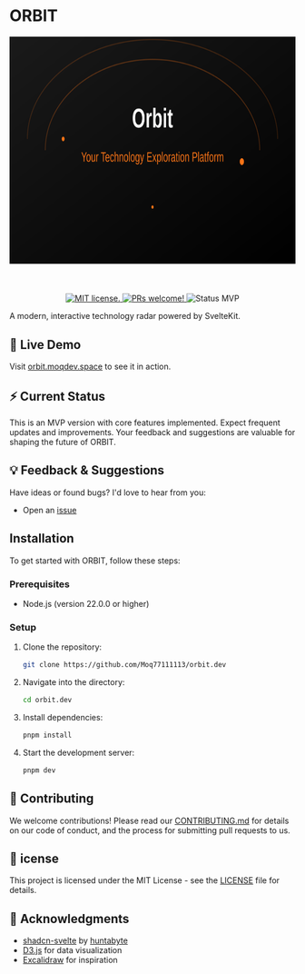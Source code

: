# ORBIT


<h4 align="center">
   <picture>
      <img alt="Orbit" src="https://raw.githubusercontent.com/Moq77111113/orbit.dev/main/static/cover.svg" width="800" height="400" />
      </picture>
 </h4>



<br />
<p align="center">
  <a href="https://github.com/moq77111113/orbit.dev/blob/master/LICENSE">
    <img alt="MIT license." src="https://img.shields.io/badge/license-MIT-blue.svg"  />
  </a>
  <a href="https:/github.com/moq77111113/orbit.dev/blob/main/CONTRIBUTING.md">
    <img alt="PRs welcome!" src="https://img.shields.io/badge/PRs-welcome-brightgreen.svg?style=flat"  />
  </a>
   <img alt="Status MVP" src="https://img.shields.io/badge/status-MVP-orange.svg"  />
</p>

A modern, interactive technology radar powered by SvelteKit.

## 🚀 Live Demo

Visit [orbit.moqdev.space](https://orbit.moqdev.space) to see it in action.

## ⚡ Current Status
This is an MVP version with core features implemented. Expect frequent updates and improvements. Your feedback and suggestions are valuable for shaping the future of ORBIT.

## 💡 Feedback & Suggestions
Have ideas or found bugs? I'd love to hear from you:
- Open an [issue](https://github.com/Moq77111113/orbit.dev/issues)

## Installation

To get started with ORBIT, follow these steps:

### Prerequisites

- Node.js (version 22.0.0 or higher)

### Setup

1. Clone the repository:
   ```sh
   git clone https://github.com/Moq77111113/orbit.dev
   ```

2. Navigate into the directory:
   ```sh
   cd orbit.dev
   ```

3. Install dependencies:
   ```sh
   pnpm install
   ```

4. Start the development server:
   ```sh
   pnpm dev
   ```


## 🤝 Contributing

We welcome contributions! Please read our [CONTRIBUTING.md](./CONTRIBUTING.md) for details on our code of conduct, and the process for submitting pull requests to us.

## 📝 icense

This project is licensed under the MIT License - see the [LICENSE](./LICENSE) file for details.

## 🙏 Acknowledgments

- [shadcn-svelte](https://shadcn-svelte.com/) by <u>huntabyte</u>
- [D3.js](https://d3js.org/) for data visualization
- [Excalidraw](https://github.com/excalidraw/excalidraw) for inspiration

